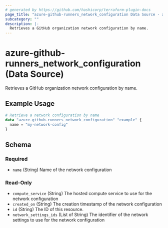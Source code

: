 ```yaml
---
# generated by https://github.com/hashicorp/terraform-plugin-docs
page_title: "azure-github-runners_network_configuration Data Source - azure-github-runners"
subcategory: ""
description: |-
  Retrieves a GitHub organization network configuration by name.
---
```


# azure-github-runners_network_configuration (Data Source)

Retrieves a GitHub organization network configuration by name.

## Example Usage

```terraform
# Retrieve a network configuration by name
data "azure-github-runners_network_configuration" "example" {
  name = "my-network-config"
}
```

<!-- schema generated by tfplugindocs -->
## Schema

### Required

- `name` (String) Name of the network configuration

### Read-Only

- `compute_service` (String) The hosted compute service to use for the network configuration
- `created_on` (String) The creation timestamp of the network configuration
- `id` (String) The ID of this resource.
- `network_settings_ids` (List of String) The identifier of the network settings to use for the network configuration
